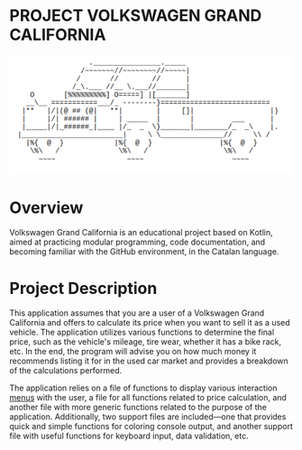 # PROJECT VOLKSWAGEN GRAND CALIFORNIA
![Logo](logo.png)

# Overview
Volkswagen Grand California is an educational project based on Kotlin, aimed at practicing modular programming, code documentation, and becoming familiar with the GitHub environment, in the Catalan language.

# Project Description
This application assumes that you are a user of a Volkswagen Grand California and offers to calculate its price when you want to sell it as a used vehicle. The application utilizes various functions to determine the final price, such as the vehicle's mileage, tire wear, whether it has a bike rack, etc. In the end, the program will advise you on how much money it recommends listing it for in the used car market and provides a breakdown of the calculations performed.

The application relies on a file of functions to display various interaction [menus](/src/main/kotlin/functionsMenu.kt) with the user, a file for all functions related to price calculation, and another file with more generic functions related to the purpose of the application. Additionally, two support files are included—one that provides quick and simple functions for coloring console output, and another support file with useful functions for keyboard input, data validation, etc.
